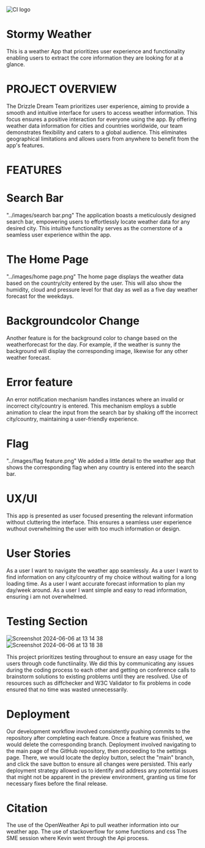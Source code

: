 ![CI logo](https://codeinstitute.s3.amazonaws.com/fullstack/ci_logo_small.png)

# Stormy Weather 
 This is a weather App that prioritizes user experience and functionality enabling users to extract the core information they are looking for at a glance. 

# PROJECT OVERVIEW 
 The Drizzle Dream Team prioritizes user experience, aiming to provide a smooth and intuitive interface for users to access weather information. This focus ensures a positive interaction for everyone using the app. By offering weather data information for cities and countries worldwide, our team demonstrates flexibility and caters to a global audience. This eliminates geographical limitations and allows users from anywhere to benefit from the app's features. 

# FEATURES

# Search Bar
 "../images/search bar.png"
 The application boasts a meticulously designed search bar, empowering users to effortlessly locate weather data for any desired city. This intuitive functionality serves as the cornerstone of a seamless user experience within the app.

# The Home Page
"../images/home page.png"
 The home page displays the weather data based on the country/city entered by the user. This will also show the humidity, cloud and pressure level for that day as well as a five day weather forecast for the weekdays. 

# Backgroundcolor Change
 Another feature is for the background color to change based on the weatherforecast for the day. For example, if the weather is sunny the background will display the corresponding image, likewise for any other weather forecast. 

# Error feature
An error notification mechanism handles instances where an invalid or incorrect city/country is entered. This mechanism employs a subtle animation to clear the input from the search bar by shaking off the incorrect city/country, maintaining a user-friendly experience.

# Flag 
"../images/flag feature.png"
We added a little detail to the weather app that shows the corresponding flag when any country is entered into the search bar. 

# UX/UI
This app is presented as user focused presenting the relevant information without cluttering the interface. This ensures a seamless user experience wuthout overwhelming the user with too much information or design.

# User Stories
As a user I want to navigate the weather app seamlessly.
As a user I want to find information on any city/country of my choice without waiting for a long loading time.
As a user I want accurate forecast information to plan my day/week around.
As a user I want simple and easy to read information, ensuring i am not overwhelmed.

# Testing Section
![Screenshot 2024-06-06 at 13 14 38](https://github.com/craigallendev/prevent-awareness/assets/169143525/e6b4e54a-a5b3-4ade-a26e-21aa554c2b20)
![Screenshot 2024-06-06 at 13 18 38](https://github.com/craigallendev/prevent-awareness/assets/169143525/01bccc87-fe27-4ec8-b1bf-baa9cb54c8d0)

This project prioritizes testing throughout to ensure an easy usage for the users through code functiinality. We did this by communicating any issues during the coding process to each other and getting on conference calls to brainstorm solutions to existing problems until they are resolved. 
Use of resources such as diffchecker and W3C Validator to fix problems in code ensured that no time was wasted unnecessarily. 

# Deployment
Our development workflow involved consistently pushing commits to the repository after completing each feature. Once a feature was finished, we would delete the corresponding branch. Deployment involved navigating to the main page of the GitHub repository, then proceeding to the settings page. There, we would locate the deploy button, select the "main" branch, and click the save button to ensure all changes were persisted. This early deployment strategy allowed us to identify and address any potential issues that might not be apparent in the preview environment, granting us time for necessary fixes before the final release.

# Citation
The use of the OpenWeather Api to pull weather information into our weather app. 
The use of stackoverflow for some functions and css
The SME session where Kevin went through the Api process. 